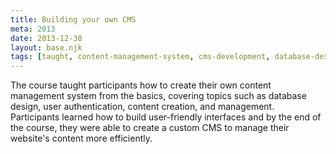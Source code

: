 ```yaml
---
title: Building your own CMS
meta: 2013
date: 2013-12-30
layout: base.njk
tags: [taught, content-management-system, cms-development, database-design, user-authentication, content-creation, content-management, web-development, custom-cms, user-friendly-interfaces, website-management, backend-development, front-end-design, database-architecture, dynamic-content, web-programming, site-administration, user-access-control, data-security, interface-design, cms-customization, web-applications, data-management, programming-fundamentals, content-workflow, site-customization, cms-tools, digital-content, web-design, website-efficiency, web-architecture]
--- 
```


The course taught participants how to create their own content management system from the basics, covering topics such as database design, user authentication, content creation, and management. Participants learned how to build user-friendly interfaces and by the end of the course, they were able to create a custom CMS to manage their website's content more efficiently.